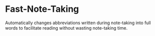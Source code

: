 # Fast-Note-Taking
 Automatically changes abbreviations written during note-taking into full words to facilitate reading without wasting note-taking time.
